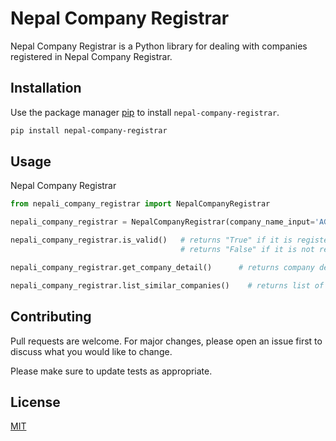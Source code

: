 # Nepal Company Registrar

Nepal Company Registrar is a Python library for dealing with companies registered in Nepal Company Registrar.

## Installation

Use the package manager [pip](https://pip.pypa.io/en/stable/) to install `nepal-company-registrar`.

```bash
pip install nepal-company-registrar
```

## Usage
Nepal Company Registrar

```python
from nepali_company_registrar import NepalCompanyRegistrar

nepali_company_registrar = NepalCompanyRegistrar(company_name_input='AGRICULTURAL DEVELOPMENT BANK') # for company input

nepali_company_registrar.is_valid()   # returns "True" if it is registered company name
                                      # returns "False" if it is not registered in company registrar

nepali_company_registrar.get_company_detail()      # returns company detail eg. {'name': 'AGRICULTURAL DEVELOPMENT BANK', 'name_in_nepali': 'कृषि विकास बैंक', 'registration_number': '928', 'registration_date': '2062-3-30', 'company_type': 'Public', 'share_holder': None, 'address': 'का.म.न.पा.-११,काठमाण्डौ,बाग्मती'}

nepali_company_registrar.list_similar_companies()    # returns list of similar companies registered in company registrar
```


## Contributing
Pull requests are welcome. For major changes, please open an issue first to discuss what you would like to change.

Please make sure to update tests as appropriate.

## License
[MIT](https://choosealicense.com/licenses/mit/)
